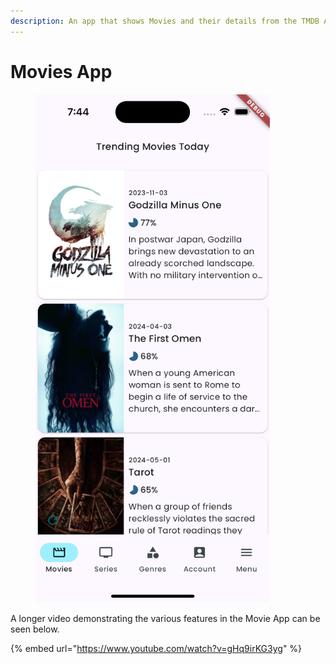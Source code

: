 ```yaml
---
description: An app that shows Movies and their details from the TMDB API
---
```


# Movies App

<figure><img src="../.gitbook/assets/tmdb app.png" alt="" width="375"><figcaption></figcaption></figure>

A longer video demonstrating the various features in the Movie App can be seen below.

{% embed url="https://www.youtube.com/watch?v=gHq9irKG3yg" %}

